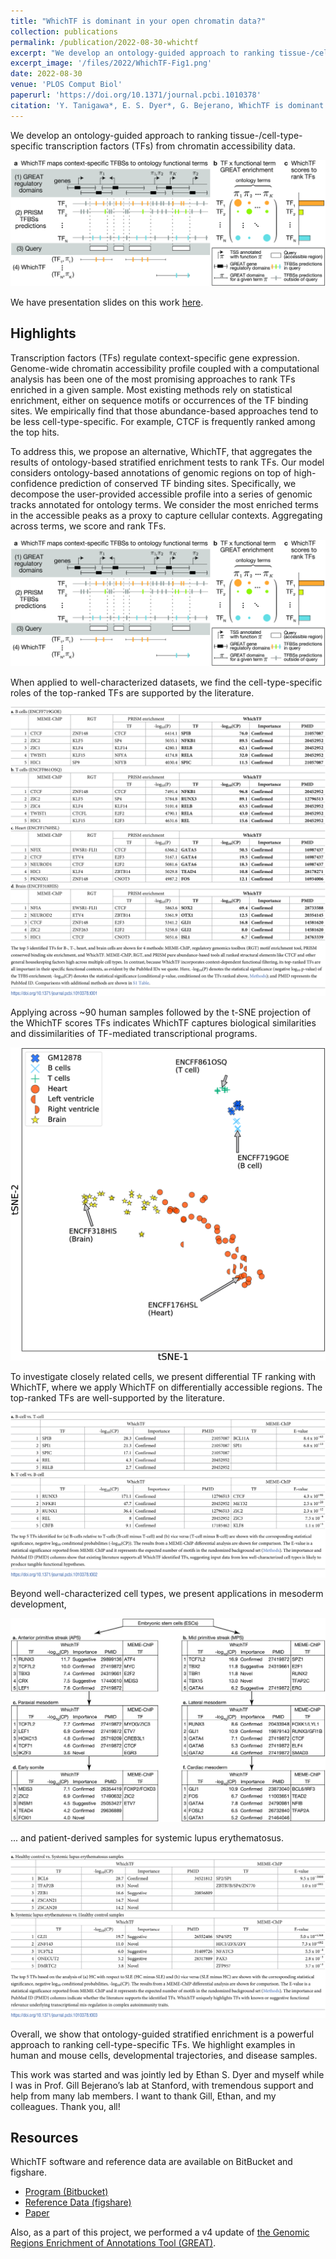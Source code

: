 ```yaml
---
title: "WhichTF is dominant in your open chromatin data?"
collection: publications
permalink: /publication/2022-08-30-whichtf
excerpt: "We develop an ontology-guided approach to ranking tissue-/cell-type-specific transcription factors (TFs) from chromatin accessibility data."
excerpt_image: '/files/2022/WhichTF-Fig1.png'
date: 2022-08-30
venue: 'PLOS Comput Biol'
paperurl: 'https://doi.org/10.1371/journal.pcbi.1010378'
citation: 'Y. Tanigawa*, E. S. Dyer*, G. Bejerano, WhichTF is dominant in your open chromatin data?  PLOS Comput Biol 18(8): e1010378. (2022).'
---
```


We develop an ontology-guided approach to ranking tissue-/cell-type-specific transcription factors (TFs) from chromatin accessibility data.

![WhichTF Fig. 1](/files/2022/WhichTF-Fig1.png)

We have presentation slides on this work [here](/talks/2023-01-25-GREGoR-Stanford).

## Highlights

Transcription factors (TFs) regulate context-specific gene expression. Genome-wide chromatin accessibility profile coupled with a computational analysis has been one of the most promising approaches to rank TFs enriched in a given sample. Most existing methods rely on statistical enrichment, either on sequence motifs or occurrences of the TF binding sites. We empirically find that those abundance-based approaches tend to be less cell-type-specific. For example, CTCF is frequently ranked among the top hits.

To address this, we propose an alternative, WhichTF, that aggregates the results of ontology-based stratified enrichment tests to rank TFs. Our model considers ontology-based annotations of genomic regions on top of high-confidence prediction of conserved TF binding sites. Specifically, we decompose the user-provided accessible profile into a series of genomic tracks annotated for ontology terms. We consider the most enriched terms in the accessible peaks as a proxy to capture cellular contexts. Aggregating across terms, we score and rank TFs.

![WhichTF Fig. 1](/files/2022/WhichTF-Fig1.png)

When applied to well-characterized datasets, we find the cell-type-specific roles of the top-ranked TFs are supported by the literature.

![WhichTF Table 1](/files/2022/WhichTF-Table1.png)

Applying across ~90 human samples followed by the t-SNE projection of the WhichTF scores TFs indicates WhichTF captures biological similarities and dissimilarities of TF-mediated transcriptional programs.

![WhichTF Fig. 2](/files/2022/WhichTF-Fig2.png)

To investigate closely related cells, we present differential TF ranking with WhichTF, where we apply WhichTF on differentially accessible regions. The top-ranked TFs are well-supported by the literature.

![WhichTF Table 2](/files/2022/WhichTF-Table2.png)

Beyond well-characterized cell types, we present applications in mesoderm development,

![WhichTF Fig. 3](/files/2022/WhichTF-Fig3.png)

... and patient-derived samples for systemic lupus erythematosus.

![WhichTF Table 3](/files/2022/WhichTF-Table3.png)

Overall, we show that ontology-guided stratified enrichment is a powerful approach to ranking cell-type-specific TFs. We highlight examples in human and mouse cells, developmental trajectories, and disease samples.

This work was started and was jointly led by Ethan S. Dyer and myself while I was in Prof. Gill Bejerano’s lab at Stanford, with tremendous support and help from many lab members. I want to thank Gill, Ethan, and my colleagues. Thank you, all!

## Resources

WhichTF software and reference data are available on BitBucket and figshare.

- [Program (Bitbucket)](https://bitbucket.org/bejerano/whichtf)
- [Reference Data (figshare)](https://doi.org/10.6084/m9.figshare.12774539)
- [Paper](https://doi.org/10.1371/journal.pcbi.1010378)

Also, as a part of this project, we performed a v4 update of [the Genomic Regions Enrichment of Annotations Tool (GREAT)](http://great.stanford.edu/).
